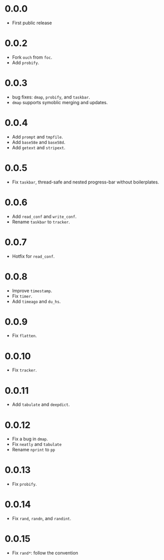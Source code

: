 # 0.0.0
- First public release

# 0.0.2
- Fork `ouch` from `foc`.
- Add `probify`.

# 0.0.3
- bug fixes: `dmap`, `probify`, and `taskbar`.
- `dmap` supports symoblic merging and updates.

# 0.0.4
- Add `prompt` and `tmpfile`.
- Add `base58e` and `base58d`.
- Add `getext` and `stripext`.

# 0.0.5
- Fix `taskbar`, thread-safe and nested progress-bar without boilerplates.

# 0.0.6
- Add `read_conf` and `write_conf`.
- Rename `taskbar` to `tracker`.

# 0.0.7
- Hotfix for `read_conf`.

# 0.0.8
- Improve `timestamp`.
- Fix `timer`.
- Add `timeago` and `du_hs`.

# 0.0.9
- Fix `flatten`.

# 0.0.10
- Fix `tracker`.

# 0.0.11
- Add `tabulate` and `deepdict`.

# 0.0.12
- Fix a bug in `dmap`.
- Fix `neatly` and `tabulate`
- Rename `nprint` to `pp`

# 0.0.13
- Fix `probify`.

# 0.0.14
- Fix `rand`, `randn`, and `randint`.

# 0.0.15
- Fix `rand*`: follow the convention
